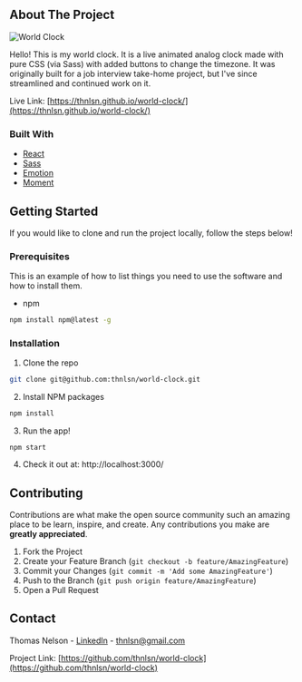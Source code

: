 <!-- ABOUT THE PROJECT -->

## About The Project

![World Clock](https://imgur.com/AYRoRtC)

Hello! This is my world clock. It is a live animated analog clock made with pure CSS (via Sass) with added buttons to change the timezone. It was originally built for a job interview take-home project, but I've since streamlined and continued work on it.

Live Link: [https://thnlsn.github.io/world-clock/](https://thnlsn.github.io/world-clock/)

### Built With

- [React](https://reactjs.org/)
- [Sass](https://sass-lang.com/)
- [Emotion](https://github.com/emotion-js/emotion)
- [Moment](https://momentjs.com/)

<!-- GETTING STARTED -->

## Getting Started

If you would like to clone and run the project locally, follow the steps below!

### Prerequisites

This is an example of how to list things you need to use the software and how to install them.

- npm

```sh
npm install npm@latest -g
```

### Installation

1. Clone the repo

```sh
git clone git@github.com:thnlsn/world-clock.git
```

2. Install NPM packages

```sh
npm install
```

3. Run the app!

```JS
npm start
```

4. Check it out at: http://localhost:3000/

<!-- CONTRIBUTING -->

## Contributing

Contributions are what make the open source community such an amazing place to be learn, inspire, and create. Any contributions you make are **greatly appreciated**.

1. Fork the Project
2. Create your Feature Branch (`git checkout -b feature/AmazingFeature`)
3. Commit your Changes (`git commit -m 'Add some AmazingFeature'`)
4. Push to the Branch (`git push origin feature/AmazingFeature`)
5. Open a Pull Request

<!-- CONTACT -->

## Contact

Thomas Nelson - [LinkedIn](https://www.linkedin.com/in/thnlsn/) - thnlsn@gmail.com

Project Link: [https://github.com/thnlsn/world-clock](https://github.com/thnlsn/world-clock)
